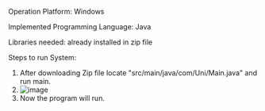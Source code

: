 Operation Platform: Windows

Implemented Programming Language: Java

Libraries needed: already installed in zip file


Steps to run System: 

1. After downloading Zip file locate "src/main/java/com/Uni/Main.java" and run main.
2. ![image](https://github.com/Monilianmonty/UniBridges/assets/93014669/1d63c354-49af-4b65-85b5-f59b62f6be88)
3. Now the program will run.
